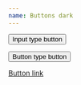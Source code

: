 ```yaml
---
name: Buttons dark
---
```

<input type="button" value="Input type button" class="btn btn--dark"/>

<button type="button" class="btn btn--dark">Button type button</button>

<a href="#" class="btn btn--dark">Button link</a>
